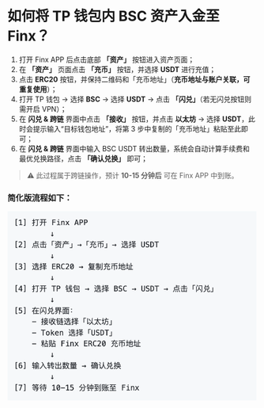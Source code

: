 # 如何将 TP 钱包内 BSC 资产入金至 Finx？

1. 打开 Finx APP 后点击底部 **「资产」** 按钮进入资产页面；
2. 在 **「资产」** 页面点击 **「充币」** 按钮，并选择 **USDT** 进行充值；
3. 点击 **ERC20** 按钮，并保持二维码和「充币地址」（**充币地址与账户关联，可重复使用**）；
4. 打开 TP 钱包 → 选择 **BSC** → 选择 **USDT** → 点击 **「闪兑」**（若无闪兑按钮则需开启 VPN）；
5. 在 **闪兑 & 跨链** 界面中点击 **「接收」** 按钮，并点击 **以太坊** → 选择 **USDT**，此时会提示输入“目标钱包地址”，将第 3 步中复制的「充币地址」粘贴至此即可；
6. 在 **闪兑 & 跨链** 界面中输入 BSC USDT 转出数量，系统会自动计算手续费和最优兑换路径，点击 **「确认兑换」** 即可；

> ⚠️ 此过程属于跨链操作，预计 **10-15 分钟后** 可在 Finx APP 中到账。


### 简化版流程如下：

![流程图](./143858@2x.png)

